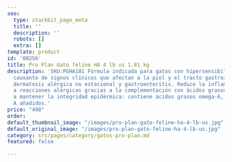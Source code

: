 ```yaml
---
seo:
  type: stackbit_page_meta
  title: ''
  description: ''
  robots: []
  extra: []
template: product
id: '00256'
title: Pro Plan Gato feline HA 4 lb us 1.81 kg
description: 'SKU:PGHA181 Fórmula indicada para gatos con hipersensibilidad alimentaria,
  causante de signos clínicos que afectan a la piel y el tracto gastrointestinal como
  dermatosis alérgica no estacional y gastroenteritis. Reduce la inflamación asociada
  a reacciones alérgicas gracias a la complementación con ácidos grasos omega-3. Ayuda
  a mantener la integridad epidérmica: contiene ácidos grasos omega-6, zinc y vitamina
  A añadidos.'
price: "490"
order: 
default_thumbnail_image: "/images/pro-plan-gato-feline-ha-4-lb-us.jpg"
default_original_image: "/images/pro-plan-gato-feline-ha-4-lb-us.jpg"
category: src/pages/category/gatos-pro-plan.md
featured: false

---
```

